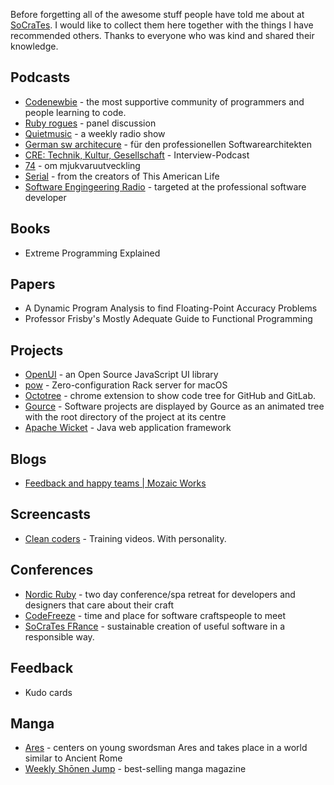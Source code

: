 Before forgetting all of the awesome stuff people have told me about at
[SoCraTes][0]. I would like to collect them here together with the things I have
recommended others. Thanks to everyone who was kind and shared their knowledge.

## Podcasts

- [Codenewbie][1] - the most supportive community of programmers and people
  learning to code.
- [Ruby rogues][2] - panel discussion
- [Quietmusic][3] - a weekly radio show 
- [German sw architecure][4] - für den professionellen Softwarearchitekten
- [CRE: Technik, Kultur, Gesellschaft][5] - Interview-Podcast
- [74][6] - om mjukvaruutveckling
- [Serial][7] - from the creators of This American Life
- [Software Engingeering Radio][8] - targeted at the professional software
  developer

## Books

- Extreme Programming Explained

## Papers

- A Dynamic Program Analysis to find Floating-Point Accuracy Problems
- Professor Frisby's Mostly Adequate Guide to Functional Programming

## Projects

- [OpenUI][9] - an Open Source JavaScript UI library
- [pow][15] - Zero-configuration Rack server for macOS
- [Octotree][16] - chrome extension to show code tree for GitHub and GitLab.
- [Gource][18] - Software projects are displayed by Gource as an animated tree
  with the root directory of the project at its centre
- [Apache Wicket][19] - Java web application framework

## Blogs

- [Feedback and happy teams | Mozaic Works][10] 

## Screencasts

- [Clean coders][11] - Training videos.  With personality.

## Conferences

- [Nordic Ruby][12] - two day conference/spa retreat for developers and designers
that care about their craft
- [CodeFreeze][13] - time and place for software craftspeople to meet
- [SoCraTes FRance][14] - sustainable creation of useful software in a
  responsible way.

## Feedback

- Kudo cards

## Manga

- [Ares][17] - centers on young swordsman Ares and takes place in a world
  similar to Ancient Rome
- [Weekly Shōnen Jump][20] - best-selling manga magazine

[0]: https://www.socrates-conference.de/
[1]: http://www.codenewbie.org/
[2]: https://devchat.tv/ruby-rogues/204-rr-limerence-with-dave-thomas
[3]: http://quietmusic.com/
[4]: http://www.heise.de/developer/podcast/
[5]: http://cre.fm/
[6]: http://www.agical.se/pod/avsnitt35.mp3
[7]: https://serialpodcast.org
[8]: http://www.se-radio.net/2016/03/se-radio-episode-253-fred-george-on-developer-anarchy/
[9]: http://openui5.org/
[10]: http://mozaicworks.com/blog/feedback-happy-team/
[11]: https://cleancoders.com/
[12]: http://www.nordicruby.org/
[13]: http://www.codefreeze.fi/
[14]: https://socrates-fr.github.io/
[15]: https://github.com/basecamp/pow
[16]: https://chrome.google.com/webstore/detail/octotree/bkhaagjahfmjljalopjnoealnfndnagc
[17]: https://en.wikipedia.org/wiki/Ares_(manhwa)
[18]: http://gource.io/
[19]: http://wicket.apache.org/
[20]: https://en.wikipedia.org/wiki/Weekly_Sh%C5%8Dnen_Jump
